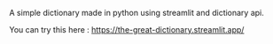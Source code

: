  A simple dictionary made in python using streamlit and dictionary api.

You can try this here : https://the-great-dictionary.streamlit.app/
